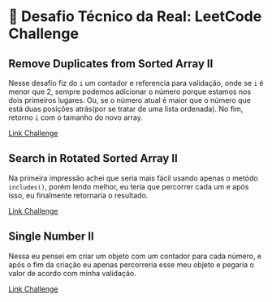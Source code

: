 # 🧩 Desafio Técnico da Real: LeetCode Challenge 
## Remove Duplicates from Sorted Array II
Nesse desafio fiz do ``i`` um contador e referencia para validação, onde se ``i`` é menor que 2, sempre podemos adicionar o número porque estamos nos dois primeiros lugares. Ou, se o número atual é maior que o número que está duas posições atrás(por se tratar de uma lista ordenada). No fim, retorno ``i`` com o tamanho do novo array.

<a href="https://leetcode.com/problems/remove-duplicates-from-sorted-array-ii/submissions/1338423640/">Link Challenge</a>
## Search in Rotated Sorted Array II
Na primeira impressão achei que seria mais fácil usando apenas o metódo ```includes()```, porém lendo melhor, eu teria que percorrer cada um e após isso, eu finalmente retornaria o resultado.

<a href="https://leetcode.com/problems/search-in-rotated-sorted-array-ii/submissions/1337275680/">Link Challenge</a>
## Single Number II
Nessa eu pensei em criar um objeto com um contador para cada número, e após o fim da criação eu apenas percorreria esse meu objeto e pegaria o valor de acordo com minha validação.

<a href="https://leetcode.com/problems/single-number-ii/submissions/1338477912/">Link Challenge</a>
